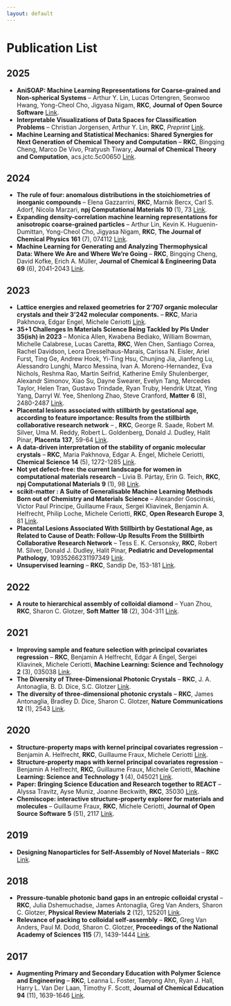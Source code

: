 ```yaml
---
layout: default
---
```

# Publication List

2025
----
- **AniSOAP: Machine Learning Representations for Coarse-grained and Non-spherical Systems** – Arthur Y. Lin, Lucas Ortengren, Seonwoo Hwang, Yong-Cheol Cho, Jigyasa Nigam, **RKC**, **Journal of Open Source Software** [Link](https://joss.theoj.org/papers/4f031c830d4790cce21dd630588db665).
- **Interpretable Visualizations of Data Spaces for Classification Problems** – Christian Jorgensen, Arthur Y. Lin, **RKC**, _Preprint_ [Link](http://arxiv.org/abs/2503.05861).
- **Machine Learning and Statistical Mechanics: Shared Synergies for Next Generation of Chemical Theory and Computation** – **RKC**, Bingqing Cheng, Marco De Vivo, Pratyush Tiwary, **Journal of Chemical Theory and Computation**, acs.jctc.5c00650 [Link](https://pubs.acs.org/doi/10.1021/acs.jctc.5c00650).

2024
----
- **The rule of four: anomalous distributions in the stoichiometries of inorganic compounds** – Elena Gazzarrini, **RKC**, Marnik Bercx, Carl S. Adorf, Nicola Marzari, **npj Computational Materials** **10** (1), 73 [Link](https://www.nature.com/articles/s41524-024-01248-z).
- **Expanding density-correlation machine learning representations for anisotropic coarse-grained particles** – Arthur Lin, Kevin K. Huguenin-Dumittan, Yong-Cheol Cho, Jigyasa Nigam, **RKC**, **The Journal of Chemical Physics** **161** (7), 074112 [Link](https://doi.org/10.1063/5.0210910).
- **Machine Learning for Generating and Analyzing Thermophysical Data: Where We Are and Where We’re Going** – **RKC**, Bingqing Cheng, David Kofke, Erich A. Müller, **Journal of Chemical & Engineering Data** **69** (6), 2041-2043 [Link](https://doi.org/10.1021/acs.jced.4c00207).

2023
----
- **Lattice energies and relaxed geometries for 2'707 organic molecular crystals and their 3'242 molecular components.** – **RKC**, Maria Pakhnova, Edgar Engel, Michele Ceriotti [Link](https://archive.materialscloud.org/record/2023.5).
- **35+1 Challenges In Materials Science Being Tackled by PIs Under 35(ish) in 2023** – Monica Allen, Kwabena Bediako, William Bowman, Michelle Calabrese, Lucas Caretta, **RKC**, Wen Chen, Santiago Correa, Rachel Davidson, Leora Dresselhaus-Marais, Carissa N. Eisler, Ariel Furst, Ting Ge, Andrew Hook, Yi-Ting Hsu, Chunjing Jia, Jianfeng Lu, Alessandro Lunghi, Marco Messina, Ivan A. Moreno-Hernandez, Eva Nichols, Reshma Rao, Martin Seifrid, Katherine Emily Shulenberger, Alexandr Simonov, Xiao Su, Dayne Swearer, Evelyn Tang, Mercedes Taylor, Helen Tran, Gustavo Trindade, Ryan Truby, Hendrik Utzat, Ying Yang, Darryl W. Yee, Shenlong Zhao, Steve Cranford, **Matter** **6** (8), 2480-2487 [Link](https://www.sciencedirect.com/science/article/pii/S2590238523003570).
- **Placental lesions associated with stillbirth by gestational age, according to feature importance: Results from the stillbirth collaborative research network** –  , **RKC**, George R. Saade, Robert M. Silver, Uma M. Reddy, Robert L. Goldenberg, Donald J. Dudley, Halit Pinar, **Placenta** **137**, 59-64 [Link](https://linkinghub.elsevier.com/retrieve/pii/S0143400423000760).
- **A data-driven interpretation of the stability of organic molecular crystals** – **RKC**, Maria Pakhnova, Edgar A. Engel, Michele Ceriotti, **Chemical Science** **14** (5), 1272-1285 [Link](http://xlink.rsc.org/?DOI=D2SC06198H).
- **Not yet defect-free: the current landscape for women in computational materials research** – Livia B. Pártay, Erin G. Teich, **RKC**, **npj Computational Materials** **9** (1), 98 [Link](https://www.nature.com/articles/s41524-023-01054-z).
- **scikit-matter : A Suite of Generalisable Machine Learning Methods Born out of Chemistry and Materials Science** – Alexander Goscinski, Victor Paul Principe, Guillaume Fraux, Sergei Kliavinek, Benjamin A. Helfrecht, Philip Loche, Michele Ceriotti, **RKC**, **Open Research Europe** **3**, 81 [Link](https://open-research-europe.ec.europa.eu/articles/3-81/v1).
- **Placental Lesions Associated With Stillbirth by Gestational Age, as Related to Cause of Death: Follow-Up Results From the Stillbirth Collaborative Research Network** – Tess E. K. Cersonsky, **RKC**, Robert M. Silver, Donald J. Dudley, Halit Pinar, **Pediatric and Developmental Pathology**, 10935266231197349 [Link](http://journals.sagepub.com/doi/10.1177/10935266231197349).
- **Unsupervised learning** – **RKC**, Sandip De, 153-181 [Link](https://linkinghub.elsevier.com/retrieve/pii/B9780323900492000251).

2022
----
- **A route to hierarchical assembly of colloidal diamond** – Yuan Zhou, **RKC**, Sharon C. Glotzer, **Soft Matter** **18** (2), 304-311 [Link](http://xlink.rsc.org/?DOI=D1SM01418H).

2021
----
- **Improving sample and feature selection with principal covariates regression** – **RKC**, Benjamin A Helfrecht, Edgar A Engel, Sergei Kliavinek, Michele Ceriotti, **Machine Learning: Science and Technology** **2** (3), 035038 [Link](https://iopscience.iop.org/article/10.1088/2632-2153/abfe7c).
- **The Diversity of Three-Dimensional Photonic Crystals** – **RKC**, J. A. Antonaglia, B. D. Dice, S.C. Glotzer [Link](https://glotzerlab.engin.umich.edu/photonics/index.html).
- **The diversity of three-dimensional photonic crystals** – **RKC**, James Antonaglia, Bradley D. Dice, Sharon C. Glotzer, **Nature Communications** **12** (1), 2543 [Link](https://www.nature.com/articles/s41467-021-22809-6).

2020
----
- **Structure-property maps with kernel principal covariates regression** – Benjamin A. Helfrecht, **RKC**, Guillaume Fraux, Michele Ceriotti [Link](https://archive.materialscloud.org/record/2020.80).
- **Structure-property maps with kernel principal covariates regression** – Benjamin A Helfrecht, **RKC**, Guillaume Fraux, Michele Ceriotti, **Machine Learning: Science and Technology** **1** (4), 045021 [Link](https://iopscience.iop.org/article/10.1088/2632-2153/aba9ef).
- **Paper: Bringing Science Education and Research together to REACT** – Alyssa Travitz, Ayse Muniz, Joanne Beckwith, **RKC**, 35030 [Link](http://peer.asee.org/35030).
- **Chemiscope: interactive structure-property explorer for materials and molecules** – Guillaume Fraux, **RKC**, Michele Ceriotti, **Journal of Open Source Software** **5** (51), 2117 [Link](https://joss.theoj.org/papers/10.21105/joss.02117).

2019
----
- **Designing Nanoparticles for Self-Assembly of Novel Materials** – **RKC** [Link](https://hdl.handle.net/2027.42/153520).

2018
----
- **Pressure-tunable photonic band gaps in an entropic colloidal crystal** – **RKC**, Julia Dshemuchadse, James Antonaglia, Greg Van Anders, Sharon C. Glotzer, **Physical Review Materials** **2** (12), 125201 [Link](https://link.aps.org/doi/10.1103/PhysRevMaterials.2.125201).
- **Relevance of packing to colloidal self-assembly** – **RKC**, Greg Van Anders, Paul M. Dodd, Sharon C. Glotzer, **Proceedings of the National Academy of Sciences** **115** (7), 1439-1444 [Link](https://pnas.org/doi/full/10.1073/pnas.1720139115).

2017
----
- **Augmenting Primary and Secondary Education with Polymer Science and Engineering** – **RKC**, Leanna L. Foster, Taeyong Ahn, Ryan J. Hall, Harry L. Van Der Laan, Timothy F. Scott, **Journal of Chemical Education** **94** (11), 1639-1646 [Link](https://pubs.acs.org/doi/10.1021/acs.jchemed.6b00805).
